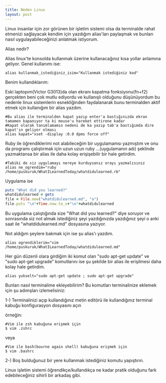 ```yaml
---
title: Neden Linux
layout: post
---
```


Linux insanlar için zor görünen bir işletim sistemi olsa da terminalde rahat etmenizi sağlayacak kendim için yazdığım alias'ları paylaşmak ve bunları nasıl uygulayabileceğinizi anlatmak istiyorum.



Alias nedir? 

Alias linux'te konsolda kullanmak üzerine kullanacağınız kısa yollar anlamına geliyor. Genel kullanımı ise:

```console
alias kullanmak_istediğiniz_isim="Kullanmak istediğiniz kod"
```

Benim kullandıklarım:

Eski laptopım(Victor G3013)da olan ekranı kapatma fonksiyonu(fn+f2) gerçekten beni çok mutlu ediyordu ve kullanışlı olduğunu düşünüyordum bu nedenle linux sistemlerin esnekliğinden faydalanarak bunu terminalden aktif etmek için kullanığım bir alias yazdım.

```console
#Bu alias ile terminalden kapat yazıp enter'a bastığınızda ekran tamamen kapanıyor ta ki mouse'u hareket ettirene kadar
#Kapat olarak tanımlamamın nedeni de ka yazıp tab'a bastığımda dire kapat'ın geliyor olması
alias kapat="xset -display :0.0 dpms force off"
```

Ruby ile öğrendiklerimi not alabileceğim bir uygulamamsı yazmıştım ve onu da programı çalıştırmak için uzun uzun ruby ...(uygulamanın adı) şeklinde yazmaktansa bir alias ile daha kolay erişişebilir bir hale getirdim.

```console
#Tabiki de siz uygulamayı nereye kurduysanız orayı yazmalısınız
alias ne_ogrendim="ruby /home/puskuruk/WhatILearnedToday/whatdidulearned.rb"
```

Uygulama ise
```ruby
puts "What did you learned?"
whatdidulearned = gets
file = File.new("whatdidulearned.md", "a")
file.puts "\n"+Time.now.to_s+"\n"+whatdidulearned
```

Bu uygulama çalıştığında size "What did you learned?" diye soruyor ve sonrasında siz not almak istediğiniz şeyi yazdığınızda yazdığınız şeyi o anki saat ile "whatdidulearned.md" dosyasına yazıyor.

Not aldığım şeylere bakmak için ise şu alias'ı yazdım.

```console
alias ogrendiklerim="vim /home/puskuruk/WhatILearnedToday/whatdidulearned.md"
```

Her gün düzenli olara girdiğim iki komut olan "sudo apt-get update" ve "sudo apt-get upgrade" komutlarını ise şu şekilde bir alias ile erişilmesi daha kolay hale getirdim.

```console
alias yukselt="sudo apt-get update ; sudo apt-get upgrade"
```

Bunları nasıl terminalime ekleyebilirim?
Bu komutları terminalinize eklemek için şu adımşları izlemelisiniz:

1-) Terminalinizi açıp kullandığınız metin editörü ile kullandığınız terminal kabuğu konfigurasyon dosyasını açın

örneğin:

```console
#Vim ile zsh kabuğuna erişmek için
$ vim .zshrc
```
veya

```console
#Vim ile bash(bourne again shell) kabuğuna erişmek için
$ vim .bashrc
```
2-) Boş bulduğunuz bir yere kullanmak istediğiniz komutu yapıştırın.


Linux işletim sistemi öğrendikçe/kullandıkça ne kadar pratik olduğunu fark edebileceğiniz sihirli bir arkadaş gibi.